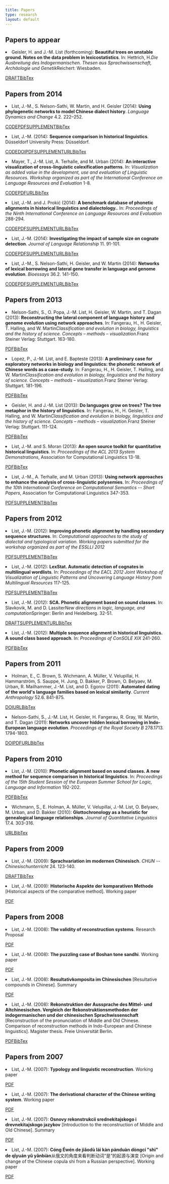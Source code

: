 ```yaml
---
title: Papers
type: research
layout: default
---
```

<div style="display:none">t1</div>

<h2><a class="target_link" id="forthcoming">Papers to appear</a></h2>
<li id="Geisler2014a" class="paper">Geisler, H. and J.-M. List (forthcoming): <strong>Beautiful trees on unstable ground. Notes on the data problem in lexicostatistics</strong>. In: Hettrich, H.<em>Die Ausbreitung des Indogermanischen. Thesen aus Sprachwissenschaft, Archäologie und Genetik</em>Reichert: Wiesbaden. 
  <p class="resources"><span><a class="resource draft" target="_blank" href="http://lingulist.de/jump.php?paper=Geisler2014&href=documents/beautiful_trees.pdf">DRAFT</a></span><span id="Geisler2014a" onclick="showBibTex(event,'Geisler2014a')"><a class="resource bibtex" target="_blank" href="http://bibliography.lingpy.org/raw.php?key=Geisler2014a&view=raw">BibTex</a></span></p></li>
<h2><a class="target_link" id="Papers2014">Papers from 2014</a></h2>
<li id="List2014b" class="paper">List, J.-M., S. Nelson-Sathi, W. Martin, and H. Geisler (2014): <strong>Using phylogenetic networks to model Chinese dialect history</strong>. <em>Language Dynamics and Change</em> 4.2. 222–252.
  <p class="resources"><span><a class="resource code" target="_blank" href="https://gist.github.com/LinguList/7481097">CODE</a></span><span><a class="resource pdf" target="_blank" href="http://lingulist.de/jump.php?paper=List2014b&href=documents/list-et-al-2014-phylogenetic-networks-chinese-dialects.pdf">PDF</a></span><span><a class="resource supplement" target="_blank" href="http://www.molevol.de/resources/index.html?id=011list2014/">SUPPLEMENT</a></span><span id="List2014b" onclick="showBibTex(event,'List2014b')"><a class="resource bibtex" target="_blank" href="http://bibliography.lingpy.org/raw.php?key=List2014b&view=raw">BibTex</a></span></p></li>
<li id="List2014d" class="paper">List, J.-M. (2014): <strong>Sequence comparison in historical linguistics</strong>. Düsseldorf University Press: Düsseldorf.
  <p class="resources"><span><a class="resource code" target="_blank" href="http://dx.doi.org/10.5281/zenodo.11878">CODE</a></span><span><a class="resource doi" target="_blank" href="http://dx.doi.org/10.5281/zenodo.11879">DOI</a></span><span><a class="resource pdf" target="_blank" href="http://lingulist.de/jump.php?paper=List2014f&href=http://dup.oa.hhu.de/244/1/DLS%20%28J.-M.%20List%29%2C%20Vol.%201_Open%20Access.pdf">PDF</a></span><span><a class="resource supplement" target="_blank" href="http://dx.doi.org/10.5281/zenodo.11877">SUPPLEMENT</a></span><span><a class="resource url" target="_blank" href="http://sequencecomparison.github.io/">URL</a></span><span id="List2014d" onclick="showBibTex(event,'List2014d')"><a class="resource bibtex" target="_blank" href="http://bibliography.lingpy.org/raw.php?key=List2014d&view=raw">BibTex</a></span></p></li>
<li id="Mayer2014" class="paper">Mayer, T., J.-M. List, A. Terhalle, and M. Urban (2014): <strong>An interactive visualization of cross-linguistic colexification patterns</strong>. In: <em>Visualization as added value in the development, use and evaluation of Linguistic Resources. Workshop organized as part of the International Conference on Language Resources and Evaluation</em> 1-8.
  <p class="resources"><span><a class="resource code" target="_blank" href="https://github.com/clics/clics/">CODE</a></span><span><a class="resource pdf" target="_blank" href="http://lingulist.de/jump.php?paper=Mayer2014e&href=mayer-et-al-2014-clics-visualization.pdf">PDF</a></span><span><a class="resource url" target="_blank" href="http://www.lrec-conf.org/proceedings/lrec2014/workshops.html">URL</a></span><span id="Mayer2014" onclick="showBibTex(event,'Mayer2014')"><a class="resource bibtex" target="_blank" href="http://bibliography.lingpy.org/raw.php?key=Mayer2014&view=raw">BibTex</a></span></p></li>
<li id="List2014e" class="paper">List, J.-M. and J. Prokić (2014): <strong>A benchmark database of phonetic alignments in historical linguistics and dialectology.</strong>. In: <em>Proceedings of the Ninth International Conference on Language Resources and Evaluation</em> 288-294.
  <p class="resources"><span><a class="resource code" target="_blank" href="https://github.com/alignments/BDHL/">CODE</a></span><span><a class="resource pdf" target="_blank" href="http://lingulist.de/jump.php?paper=List2014d&href=http://www.lrec-conf.org/proceedings/lrec2014/pdf/299_Paper.pdf">PDF</a></span><span><a class="resource supplement" target="_blank" href="http://dx.doi.org/10.5281/zenodo.11880">SUPPLEMENT</a></span><span><a class="resource url" target="_blank" href="http://alignments.lingpy.org">URL</a></span><span id="List2014e" onclick="showBibTex(event,'List2014e')"><a class="resource bibtex" target="_blank" href="http://bibliography.lingpy.org/raw.php?key=List2014e&view=raw">BibTex</a></span></p></li>
<li id="List2014c" class="paper">List, J.-M. (2014): <strong>Investigating the impact of sample size on cognate detection</strong>. <em>Journal of Language Relationship</em> 11. 91-101.
  <p class="resources"><span><a class="resource code" target="_blank" href="https://gist.github.com/LinguList/8235795">CODE</a></span><span><a class="resource pdf" target="_blank" href="http://lingulist.de/jump.php?paper=List2014c&href=documents/list-2014-samplesize.pdf">PDF</a></span><span><a class="resource supplement" target="_blank" href="http://jolr.ru/article.php?id=134">SUPPLEMENT</a></span><span><a class="resource url" target="_blank" href="http://www.jolr.ru/index.php?en">URL</a></span><span id="List2014c" onclick="showBibTex(event,'List2014c')"><a class="resource bibtex" target="_blank" href="http://bibliography.lingpy.org/raw.php?key=List2014c&view=raw">BibTex</a></span></p></li>
<li id="List2014a" class="paper">List, J.-M., S. Nelson-Sathi, H. Geisler, and W. Martin (2014): <strong>Networks of lexical borrowing and lateral gene transfer in language and genome evolution</strong>. <em>Bioessays</em> 36.2. 141-150.
  <p class="resources"><span><a class="resource code" target="_blank" href="https://gist.github.com/LinguList/7475830">CODE</a></span><span><a class="resource pdf" target="_blank" href="http://lingulist.de/jump.php?paper=List2014&href=http://onlinelibrary.wiley.com/doi/10.1002/bies.201300096/pdf">PDF</a></span><span><a class="resource supplement" target="_blank" href="http://onlinelibrary.wiley.com/doi/10.1002/bies.201300096/suppinfo">SUPPLEMENT</a></span><span><a class="resource url" target="_blank" href="http://onlinelibrary.wiley.com/doi/10.1002/bies.201300096/abstract">URL</a></span><span id="List2014a" onclick="showBibTex(event,'List2014a')"><a class="resource bibtex" target="_blank" href="http://bibliography.lingpy.org/raw.php?key=List2014a&view=raw">BibTex</a></span></p></li>
<h2><a class="target_link" id="Papers2013">Papers from 2013</a></h2>
<li id="Nelson-Sathi2013" class="paper">Nelson-Sathi, S., O. Popa, J.-M. List, H. Geisler, W. Martin, and T. Dagan (2013): <strong>Reconstructing the lateral component of language history and genome evolution using network approaches</strong>. In: Fangerau, H., H. Geisler, T. Halling, and W. Martin<em>Classification and evolution in biology, linguistics and the history of science. Concepts – methods – visualization.</em>Franz Steiner Verlag: Stuttgart. 163-180.
  <p class="resources"><span><a class="resource pdf" target="_blank" href="http://lingulist.de/jump.php?paper=Geisler2013&href=http://steiner-verlag.de/fileadmin/Dateien/Steiner/EBook/9783515105897_eb.pdf">PDF</a></span><span id="Nelson-Sathi2013" onclick="showBibTex(event,'Nelson-Sathi2013')"><a class="resource bibtex" target="_blank" href="http://bibliography.lingpy.org/raw.php?key=Nelson-Sathi2013&view=raw">BibTex</a></span></p></li>
<li id="Lopez2013" class="paper">Lopez, P., J.-M. List, and E. Bapteste (2013): <strong>A preliminary case for exploratory networks in biology and linguistics: the phonetic network of Chinese words as a case-study</strong>. In: Fangerau, H., H. Geisler, T. Halling, and W. Martin<em>Classification and evolution in biology, linguistics and the history of science. Concepts – methods – visualization.</em>Franz Steiner Verlag: Stuttgart. 181-196.
  <p class="resources"><span><a class="resource pdf" target="_blank" href="http://lingulist.de/jump.php?paper=Geisler2013&href=http://steiner-verlag.de/fileadmin/Dateien/Steiner/EBook/9783515105897_eb.pdf">PDF</a></span><span id="Lopez2013" onclick="showBibTex(event,'Lopez2013')"><a class="resource bibtex" target="_blank" href="http://bibliography.lingpy.org/raw.php?key=Lopez2013&view=raw">BibTex</a></span></p></li>
<li id="Geisler2013" class="paper">Geisler, H. and J.-M. List (2013): <strong>Do languages grow on trees? The tree metaphor in the history of linguistics</strong>. In: Fangerau, H., H. Geisler, T. Halling, and W. Martin<em>Classification and evolution in biology, linguistics and the history of science. Concepts – methods – visualization.</em>Franz Steiner Verlag: Stuttgart. 111-124.
  <p class="resources"><span><a class="resource pdf" target="_blank" href="http://lingulist.de/jump.php?paper=Geisler2013&href=http://steiner-verlag.de/fileadmin/Dateien/Steiner/EBook/9783515105897_eb.pdf">PDF</a></span><span id="Geisler2013" onclick="showBibTex(event,'Geisler2013')"><a class="resource bibtex" target="_blank" href="http://bibliography.lingpy.org/raw.php?key=Geisler2013&view=raw">BibTex</a></span></p></li>
<li id="List2013b" class="paper">List, J.-M. and S. Moran (2013): <strong>An open source toolkit for quantitative historical linguistics</strong>. In: <em>Proceedings of the ACL 2013 System Demonstrations</em>, Association for Computational Linguistics 13-18.
  <p class="resources"><span><a class="resource pdf" target="_blank" href="http://aclweb.org/anthology/P/P13/P13-4003.pdf">PDF</a></span><span id="List2013b" onclick="showBibTex(event,'List2013b')"><a class="resource bibtex" target="_blank" href="http://bibliography.lingpy.org/raw.php?key=List2013b&view=raw">BibTex</a></span></p></li>
<li id="List2013a" class="paper">List, J.-M., A. Terhalle, and M. Urban (2013): <strong>Using network approaches to enhance the analysis of cross-linguistic polysemies</strong>. In: <em>Proceedings of the 10th International Conference on Computational Semantics -- Short Papers</em>, Association for Computational Linguistics 347-353.
  <p class="resources"><span><a class="resource pdf" target="_blank" href="http://aclweb.org/anthology-new/W/W13/W13-0208.pdf">PDF</a></span><span><a class="resource supplement" target="_blank" href="http://datadryad.org/resource/doi:10.5061/dryad.p2n2d">SUPPLEMENT</a></span><span id="List2013a" onclick="showBibTex(event,'List2013a')"><a class="resource bibtex" target="_blank" href="http://bibliography.lingpy.org/raw.php?key=List2013a&view=raw">BibTex</a></span></p></li>
<h2><a class="target_link" id="Papers2012">Papers from 2012</a></h2>
<li id="List2012d" class="paper">List, J.-M. (2012): <strong>Improving phonetic alignment by handling secondary sequence structures</strong>. In: <em>Computational approaches to the study of dialectal and typological variation. Working papers submitted for the workshop organized as part of the ESSLLI 2012</em> 
  <p class="resources"><span><a class="resource pdf" target="_blank" href="http://lingulist.de/documents/esslli-2012.pdf">PDF</a></span><span><a class="resource supplement" target="_blank" href="http://lingulist.de/supp/secondary.zip">SUPPLEMENT</a></span><span id="List2012d" onclick="showBibTex(event,'List2012d')"><a class="resource bibtex" target="_blank" href="http://bibliography.lingpy.org/raw.php?key=List2012d&view=raw">BibTex</a></span></p></li>
<li id="List2012b" class="paper">List, J.-M. (2012): <strong>LexStat. Automatic detection of cognates in multilingual wordlists</strong>. In: <em>Proceedings of the EACL 2012 Joint Workshop of Visualization of Linguistic Patterns and Uncovering Language History from Multilingual Resources</em> 117-125.
  <p class="resources"><span><a class="resource pdf" target="_blank" href="http://lingulist.de/jump.php?paper=List2012b&href=http://aclweb.org/anthology-new/W/W12/W12-0216.pdf">PDF</a></span><span><a class="resource supplement" target="_blank" href="http://aclweb.org/supplementals/W/W12/W12-0216.Attachment.zip">SUPPLEMENT</a></span><span id="List2012b" onclick="showBibTex(event,'List2012b')"><a class="resource bibtex" target="_blank" href="http://bibliography.lingpy.org/raw.php?key=List2012b&view=raw">BibTex</a></span></p></li>
<li id="List2012a" class="paper">List, J.-M. (2012): <strong>SCA. Phonetic alignment based on sound classes</strong>. In: Slavkovik, M. and D. Lassiter<em>New directions in logic, language, and computation</em>Springer: Berlin and Heidelberg. 32-51.
  <p class="resources"><span><a class="resource draft" target="_blank" href="http://lingulist.de/jump.php?paper=List2012c&href=documents/list-2012-sca.pdf">DRAFT</a></span><span><a class="resource supplement" target="_blank" href="http://rd.springer.com/chapter/10.1007/978-3-642-31467-4_3">SUPPLEMENT</a></span><span><a class="resource url" target="_blank" href="http://rd.springer.com/chapter/10.1007/978-3-642-31467-4_3">URL</a></span><span id="List2012a" onclick="showBibTex(event,'List2012a')"><a class="resource bibtex" target="_blank" href="http://bibliography.lingpy.org/raw.php?key=List2012a&view=raw">BibTex</a></span></p></li>
<li id="List2012" class="paper">List, J.-M. (2012): <strong>Multiple sequence alignment in historical linguistics</strong><strong>. A sound class based approach</strong>. In: <em>Proceedings of ConSOLE XIX</em> 241-260.
  <p class="resources"><span><a class="resource pdf" target="_blank" href="http://media.leidenuniv.nl/legacy/console19-proceedings-list.pdf">PDF</a></span><span id="List2012" onclick="showBibTex(event,'List2012')"><a class="resource bibtex" target="_blank" href="http://bibliography.lingpy.org/raw.php?key=List2012&view=raw">BibTex</a></span></p></li>
<h2><a class="target_link" id="Papers2011">Papers from 2011</a></h2>
<li id="Holman2011" class="paper">Holman, E., C. Brown, S. Wichmann, A. Müller, V. Velupillai, H. Hammarström, S. Sauppe, H. Jung, D. Bakker, P. Brown, O. Belyaev, M. Urban, R. Mailhammer, J.-M. List, and D. Egorov (2011): <strong>Automated dating of the world's language families based on lexical similarity</strong>. <em>Current Anthropology</em> 52.6. 841-875.
  <p class="resources"><span><a class="resource doi" target="_blank" href="10.1080/09296174.2010.512166">DOI</a></span><span><a class="resource url" target="_blank" href="http://lingulist.de/jump.php?paper=Wichmann2010&href=http://www.informaworld.com/smpp/content~db=all~content=a929750461~frm=abslink">URL</a></span><span id="Holman2011" onclick="showBibTex(event,'Holman2011')"><a class="resource bibtex" target="_blank" href="http://bibliography.lingpy.org/raw.php?key=Holman2011&view=raw">BibTex</a></span></p></li>
<li id="Nelson-Sathi2011" class="paper">Nelson-Sathi, S., J.-M. List, H. Geisler, H. Fangerau, R. Gray, W. Martin, and T. Dagan (2011): <strong>Networks uncover hidden lexical borrowing in Indo-European language evolution</strong>. <em>Proceedings of the Royal Society B</em> 278.1713. 1794-1803.
  <p class="resources"><span><a class="resource doi" target="_blank" href="10.1098/rspb.2010.1917">DOI</a></span><span><a class="resource pdf" target="_blank" href="http://lingulist.de/jump.php?paper=Nelson-Sathi2011&href=http://rspb.royalsocietypublishing.org/content/early/2010/11/23/rspb.2010.1917.full.pdf">PDF</a></span><span><a class="resource url" target="_blank" href="http://rspb.royalsocietypublishing.org/content/278/1713/1794.abstract">URL</a></span><span id="Nelson-Sathi2011" onclick="showBibTex(event,'Nelson-Sathi2011')"><a class="resource bibtex" target="_blank" href="http://bibliography.lingpy.org/raw.php?key=Nelson-Sathi2011&view=raw">BibTex</a></span></p></li>
<h2><a class="target_link" id="Papers2010">Papers from 2010</a></h2>
<li id="List2010a" class="paper">List, J.-M. (2010): <strong>Phonetic alignment based on sound classes</strong><strong>. A new method for sequence comparison in historical linguistics</strong>. In: <em>Proceedings of the 15th Student Session of the European Summer School for Logic, Language and Information</em> 192-202.
  <p class="resources"><span><a class="resource pdf" target="_blank" href="http://lingulist.de/jump.php?paper=List2008a&href=documents/resultative_compounds_chinese.pdf">PDF</a></span><span id="List2010a" onclick="showBibTex(event,'List2010a')"><a class="resource bibtex" target="_blank" href="http://bibliography.lingpy.org/raw.php?key=List2010a&view=raw">BibTex</a></span></p></li>
<li id="Wichmann2010" class="paper">Wichmann, S., E. Holman, A. Müller, V. Velupillai, J.-M. List, O. Belyaev, M. Urban, and D. Bakker (2010): <strong>Glottochronology as a heuristic for genealogical language relationships</strong>. <em>Journal of Quantitative Linguistics</em> 17.4. 303-316.
  <p class="resources"><span><a class="resource url" target="_blank" href="http://lingulist.de/jump.php?paper=Wichmann2010&href=http://www.informaworld.com/smpp/content~db=all~content=a929750461~frm=abslink">URL</a></span><span id="Wichmann2010" onclick="showBibTex(event,'Wichmann2010')"><a class="resource bibtex" target="_blank" href="http://bibliography.lingpy.org/raw.php?key=Wichmann2010&view=raw">BibTex</a></span></p></li>
<h2><a class="target_link" id="Papers2009">Papers from 2009</a></h2>
<li id="List2009" class="paper">List, J.-M. (2009): <strong>Sprachvariation im modernen Chinesisch</strong>. <em>CHUN -- Chinesischunterricht</em> 24. 123-140.
  <p class="resources"><span><a class="resource draft" target="_blank" href="http://lingulist.de/jump.php?paper=List2009a&href=documents/linguistic_variation.pdf">DRAFT</a></span><span id="List2009" onclick="showBibTex(event,'List2009')"><a class="resource bibtex" target="_blank" href="http://bibliography.lingpy.org/raw.php?key=List2009&view=raw">BibTex</a></span></p></li>
<li id="List2009b" class="paper">List, J.-M. (2009): <strong>Historische Aspekte der komparativen Methode</strong> [Historical aspects of the comparative method]. Working paper
  <p class="resources"><span><a class="resource pdf" target="_blank" href="http://hprints.org/docs/00/74/24/19/PDF/list-2009-komparative-methode.pdf">PDF</a></span></p></li>
<h2><a class="target_link" id="Papers2008">Papers from 2008</a></h2>
<li id="List2008a" class="paper">List, J.-M. (2008): <strong>The validity of reconstruction systems</strong>. Research Proposal
  <p class="resources"><span><a class="resource pdf" target="_blank" href="http://lingulist.de/jump.php?paper=List2008b&href=documents/boshan_tone_sandhi.pdf">PDF</a></span></p></li>
<li id="List2008b" class="paper">List, J.-M. (2008): <strong>The puzzling case of Boshan tone sandhi</strong>. Working paper
  <p class="resources"><span><a class="resource pdf" target="_blank" href="http://lingulist.de/jump.php?paper=List2008b&href=documents/boshan_tone_sandhi.pdf">PDF</a></span></p></li>
<li id="List2008c" class="paper">List, J.-M. (2008): <strong>Resultativkomposita im Chinesischen</strong> [Resultative compounds in Chinese]. Summary
  <p class="resources"><span><a class="resource pdf" target="_blank" href="http://lingulist.de/jump.php?paper=List2008a&href=documents/resultative_compounds_chinese.pdf">PDF</a></span></p></li>
<li id="List2008" class="paper">List, J.-M. (2008): <strong>Rekonstruktion der Aussprache des Mittel- und Altchinesischen</strong><strong>. Vergleich der Rekonstruktionsmethoden der indogermanischen und der chinesischen Sprachwissenschaft</strong>  [Reconstruction of the pronunciation of Middle and Old Chinese. Comparison of reconstruction methods in Indo-European and Chinese linguistics]. Magister thesis. Freie Universität Berlin.
  <p class="resources"><span><a class="resource pdf" target="_blank" href="http://hprints.org/docs/00/74/25/52/PDF/list-2008-magisterarbeit.pdf">PDF</a></span><span id="List2008" onclick="showBibTex(event,'List2008')"><a class="resource bibtex" target="_blank" href="http://bibliography.lingpy.org/raw.php?key=List2008&view=raw">BibTex</a></span></p></li>
<h2><a class="target_link" id="Papers2007">Papers from 2007</a></h2>
<li id="List2007b" class="paper">List, J.-M. (2007): <strong>Typology and linguistic reconstruction</strong>. Working paper
  <p class="resources"><span><a class="resource pdf" target="_blank" href="http://lingulist.de/jump.php?paper=List2007c&href=documents/typology_reconstruction.pdf">PDF</a></span></p></li>
<li id="List2007c" class="paper">List, J.-M. (2007): <strong>The derivational character of the Chinese writing system</strong>. Working paper
  <p class="resources"><span><a class="resource pdf" target="_blank" href="http://lingulist.de/jump.php?paper=List2007b&href=documents/chinese_writing_system.pdf">PDF</a></span></p></li>
<li id="List2007a" class="paper">List, J.-M. (2007): <strong>Osnovy rekonstrukcii srednekitajskogo i drevnekitajskogo jazykov</strong> [Introduction to the reconstruction of Middle and Old Chinese]. Summary
  <p class="resources"><span><a class="resource pdf" target="_blank" href="http://lingulist.de/jump.php?paper=List2007d&href=documents/reconstruction_old_chinese.pdf">PDF</a></span></p></li>
<li id="List2007d" class="paper">List, J.-M. (2007): <strong>Cóng Éwén de jiǎodù lái kàn pànduàn dòngcí "shì" de qǐyuán yǔ yǎnbiàn</strong>从俄文的角度来看判断动词“是”的起源与演变 [Origin and change of the Chinese copula shì from a Russian perspective]. Working paper
  <p class="resources"><span><a class="resource pdf" target="_blank" href="http://lingulist.de/jump.php?paper=List2007a&href=documents/copula_shi_chinese.pdf">PDF</a></span></p></li>

